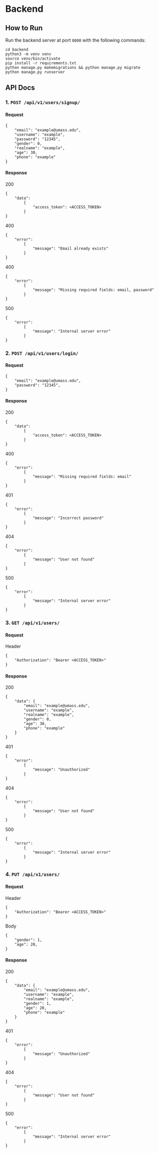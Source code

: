 # Backend

## How to Run
Run the backend server at port `8000` with the following commands:
```
cd backend
python3 -m venv venv
source venv/bin/activate
pip install -r requirements.txt
python manage.py makemigrations && python manage.py migrate
python manage.py runserver
```

## API Docs
### 1. `POST /api/v1/users/signup/`
#### Request
```
{
    "email": "example@umass.edu",
    "username": "example",
    "password": "12345",
    "gender": 0,
    "realname": "example",
    "age": 30,
    "phone": "example"
}
```
#### Response
200
```
{
    "data": 
        {
            "access_token": <ACCESS_TOKEN>
        }
}
```
400
```
{
    "error": 
        {
            "message": "Email already exists"
        }
}
```
400
```
{
    "error": 
        {
            "message": "Missing required fields: email, password"
        }
}
```
500
```
{
    "error": 
        {
            "message": "Internal server error"
        }
}
```

### 2. `POST /api/v1/users/login/`
#### Request
```
{
    "email": "example@umass.edu",
    "password": "12345",
}
```
#### Response
200
```
{
    "data": 
        {
            "access_token": <ACCESS_TOKEN>
        }
}
```
400
```
{
    "error": 
        {
            "message": "Missing required fields: email"
        }
}
```
401
```
{
    "error": 
        {
            "message": "Incorrect password"
        }
}
```
404
```
{
    "error": 
        {
            "message": "User not found"
        }
}
```
500
```
{
    "error": 
        {
            "message": "Internal server error"
        }
}
```

### 3. `GET /api/v1/users/`
#### Request
Header
```
{
    "Authorization": "Bearer <ACCESS_TOKEN>"
}
```
#### Response
200
```
{
    "data": {
        "email": "example@umass.edu",
        "username": "example",
        "realname": "example",
        "gender": 0,
        "age": 30,
        "phone": "example"
    }
}
```
401
```
{
    "error": 
        {
            "message": "Unauthorized"
        }
}
```
404
```
{
    "error": 
        {
            "message": "User not found"
        }
}
```
500
```
{
    "error": 
        {
            "message": "Internal server error"
        }
}
```

### 4. `PUT /api/v1/users/`
#### Request
Header
```
{
    "Authorization": "Bearer <ACCESS_TOKEN>"
}
```
Body
```
{
    "gender": 1,
    "age": 20,
}
```
#### Response
200
```
{
    "data": {
        "email": "example@umass.edu",
        "username": "example",
        "realname": "example",
        "gender": 1,
        "age": 20,
        "phone": "example"
    }
}
```
401
```
{
    "error": 
        {
            "message": "Unauthorized"
        }
}
```
404
```
{
    "error": 
        {
            "message": "User not found"
        }
}
```
500
```
{
    "error": 
        {
            "message": "Internal server error"
        }
}
```
